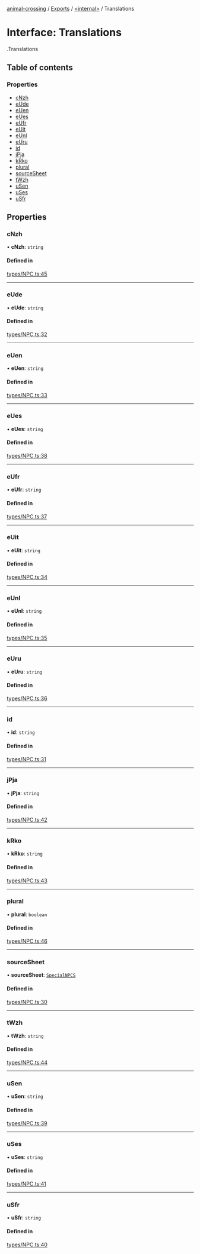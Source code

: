 [animal-crossing](../README.md) / [Exports](../modules.md) / [<internal\>](../modules/internal_.md) / Translations

# Interface: Translations

[<internal>](../modules/internal_.md).Translations

## Table of contents

### Properties

- [cNzh](internal_.Translations-5.md#cnzh)
- [eUde](internal_.Translations-5.md#eude)
- [eUen](internal_.Translations-5.md#euen)
- [eUes](internal_.Translations-5.md#eues)
- [eUfr](internal_.Translations-5.md#eufr)
- [eUit](internal_.Translations-5.md#euit)
- [eUnl](internal_.Translations-5.md#eunl)
- [eUru](internal_.Translations-5.md#euru)
- [id](internal_.Translations-5.md#id)
- [jPja](internal_.Translations-5.md#jpja)
- [kRko](internal_.Translations-5.md#krko)
- [plural](internal_.Translations-5.md#plural)
- [sourceSheet](internal_.Translations-5.md#sourcesheet)
- [tWzh](internal_.Translations-5.md#twzh)
- [uSen](internal_.Translations-5.md#usen)
- [uSes](internal_.Translations-5.md#uses)
- [uSfr](internal_.Translations-5.md#usfr)

## Properties

### cNzh

• **cNzh**: `string`

#### Defined in

[types/NPC.ts:45](https://github.com/Norviah/animal-crossing/blob/3810f6b/module/types/NPC.ts#L45)

___

### eUde

• **eUde**: `string`

#### Defined in

[types/NPC.ts:32](https://github.com/Norviah/animal-crossing/blob/3810f6b/module/types/NPC.ts#L32)

___

### eUen

• **eUen**: `string`

#### Defined in

[types/NPC.ts:33](https://github.com/Norviah/animal-crossing/blob/3810f6b/module/types/NPC.ts#L33)

___

### eUes

• **eUes**: `string`

#### Defined in

[types/NPC.ts:38](https://github.com/Norviah/animal-crossing/blob/3810f6b/module/types/NPC.ts#L38)

___

### eUfr

• **eUfr**: `string`

#### Defined in

[types/NPC.ts:37](https://github.com/Norviah/animal-crossing/blob/3810f6b/module/types/NPC.ts#L37)

___

### eUit

• **eUit**: `string`

#### Defined in

[types/NPC.ts:34](https://github.com/Norviah/animal-crossing/blob/3810f6b/module/types/NPC.ts#L34)

___

### eUnl

• **eUnl**: `string`

#### Defined in

[types/NPC.ts:35](https://github.com/Norviah/animal-crossing/blob/3810f6b/module/types/NPC.ts#L35)

___

### eUru

• **eUru**: `string`

#### Defined in

[types/NPC.ts:36](https://github.com/Norviah/animal-crossing/blob/3810f6b/module/types/NPC.ts#L36)

___

### id

• **id**: `string`

#### Defined in

[types/NPC.ts:31](https://github.com/Norviah/animal-crossing/blob/3810f6b/module/types/NPC.ts#L31)

___

### jPja

• **jPja**: `string`

#### Defined in

[types/NPC.ts:42](https://github.com/Norviah/animal-crossing/blob/3810f6b/module/types/NPC.ts#L42)

___

### kRko

• **kRko**: `string`

#### Defined in

[types/NPC.ts:43](https://github.com/Norviah/animal-crossing/blob/3810f6b/module/types/NPC.ts#L43)

___

### plural

• **plural**: `boolean`

#### Defined in

[types/NPC.ts:46](https://github.com/Norviah/animal-crossing/blob/3810f6b/module/types/NPC.ts#L46)

___

### sourceSheet

• **sourceSheet**: [`SpecialNPCS`](../modules/internal_.md#specialnpcs)

#### Defined in

[types/NPC.ts:30](https://github.com/Norviah/animal-crossing/blob/3810f6b/module/types/NPC.ts#L30)

___

### tWzh

• **tWzh**: `string`

#### Defined in

[types/NPC.ts:44](https://github.com/Norviah/animal-crossing/blob/3810f6b/module/types/NPC.ts#L44)

___

### uSen

• **uSen**: `string`

#### Defined in

[types/NPC.ts:39](https://github.com/Norviah/animal-crossing/blob/3810f6b/module/types/NPC.ts#L39)

___

### uSes

• **uSes**: `string`

#### Defined in

[types/NPC.ts:41](https://github.com/Norviah/animal-crossing/blob/3810f6b/module/types/NPC.ts#L41)

___

### uSfr

• **uSfr**: `string`

#### Defined in

[types/NPC.ts:40](https://github.com/Norviah/animal-crossing/blob/3810f6b/module/types/NPC.ts#L40)

